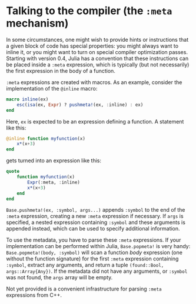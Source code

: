 # Talking to the compiler (the `:meta` mechanism)

In some circumstances, one might wish to provide hints or instructions that a given block of code has special properties: you might always want to inline it, or you might want to turn on special compiler optimization passes. Starting with version 0.4, Julia has a convention that these instructions can be placed inside a `:meta` expression, which is typically (but not necessarily) the first expression in the body of a function.

`:meta` expressions are created with macros. As an example, consider the implementation of the `@inline` macro:

```julia
macro inline(ex)
    esc(isa(ex, Expr) ? pushmeta!(ex, :inline) : ex)
end
```

Here, `ex` is expected to be an expression defining a function. A statement like this:

```julia
@inline function myfunction(x)
    x*(x+3)
end
```

gets turned into an expression like this:

```julia
quote
    function myfunction(x)
        Expr(:meta, :inline)
        x*(x+3)
    end
end
```

`Base.pushmeta!(ex, :symbol, args...)` appends `:symbol` to the end of the `:meta` expression, creating a new `:meta` expression if necessary. If `args` is specified, a nested expression containing `:symbol` and these arguments is appended instead, which can be used to specify additional information.

To use the metadata, you have to parse these `:meta` expressions. If your implementation can be performed within Julia, `Base.popmeta!` is very handy: `Base.popmeta!(body, :symbol)` will scan a function *body* expression (one without the function signature) for the first `:meta` expression containing `:symbol`, extract any arguments, and return a tuple `(found::Bool, args::Array{Any})`. If the metadata did not have any arguments, or `:symbol` was not found, the `args` array will be empty.

Not yet provided is a convenient infrastructure for parsing `:meta` expressions from C++.